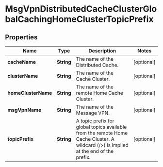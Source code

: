 
# MsgVpnDistributedCacheClusterGlobalCachingHomeClusterTopicPrefix

## Properties
Name | Type | Description | Notes
------------ | ------------- | ------------- | -------------
**cacheName** | **String** | The name of the Distributed Cache. |  [optional]
**clusterName** | **String** | The name of the Cache Cluster. |  [optional]
**homeClusterName** | **String** | The name of the remote Home Cache Cluster. |  [optional]
**msgVpnName** | **String** | The name of the Message VPN. |  [optional]
**topicPrefix** | **String** | A topic prefix for global topics available from the remote Home Cache Cluster. A wildcard (/&gt;) is implied at the end of the prefix. |  [optional]



